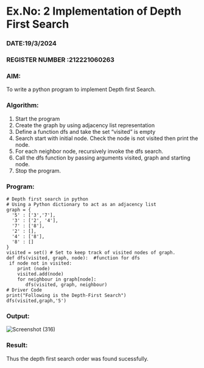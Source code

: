 # Ex.No: 2  Implementation of Depth First Search
### DATE:19/3/2024                                                                           
### REGISTER NUMBER :212221060263
### AIM: 
To write a python program to implement Depth first Search. 
### Algorithm:
1. Start the program
2. Create the graph by using adjacency list representation
3. Define a function dfs and take the set “visited” is empty 
4. Search start with initial node. Check the node is not visited then print the node.
5. For each neighbor node, recursively invoke the dfs search.
6. Call the dfs function by passing arguments visited, graph and starting node.
7. Stop the program.
### Program:
```
# Depth first search in python
# Using a Python dictionary to act as an adjacency list
graph = {
  '5' : ['3','7'],
  '3' : ['2', '4'],
  '7' : ['8'],
  '2' : [],
  '4' : ['8'],
  '8' : []
}
visited = set() # Set to keep track of visited nodes of graph.
def dfs(visited, graph, node):  #function for dfs 
 if node not in visited:
    print (node)
    visited.add(node)
    for neighbour in graph[node]:
       dfs(visited, graph, neighbour)
# Driver Code
print("Following is the Depth-First Search")
dfs(visited,graph,'5')
```
### Output:
![Screenshot (316)](https://github.com/Praveenanagaraji22/AI_Lab_2023-24/assets/119393514/6d4c25a0-bf70-4690-a2a1-ee53bdcfbc61)

### Result:
Thus the depth first search order was found sucessfully.
